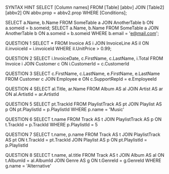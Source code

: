 SYNTAX HINT
SELECT [Column names] 
FROM [Table] [abbv]
JOIN [Table2] [abbv2] ON abbv.prop = abbv2.prop WHERE [Conditions];

SELECT a.Name, b.Name FROM SomeTable a JOIN AnotherTable b ON a.someid = b.someid;
SELECT a.Name, b.Name FROM SomeTable a JOIN AnotherTable b ON a.someid = b.someid WHERE b.email = 'e@mail.com';

QUESTION 1
SELECT *
FROM Invoice AS i
JOIN InvoiceLine AS il
ON il.invoiceId = i.invoiceId
WHERE il.UnitPrice > 0.99;

QUESTION 2
SELECT i.InvoiceDate, c.FirstName, c.LastName, i.Total
FROM Invoice i
JOIN Customer c
ON i.CustomerId = c.CustomerId

QUESTION 3
SELECT c.FirstName, c.LastName, e.FirstName, e.LastName
FROM Customer c
JOIN Employee e
ON c.SupportRepId = e.EmployeeId

QUESTION 4
SELECT al.Title, ar.Name
FROM Album AS al
JOIN Artist AS ar
ON al.ArtistId = ar.ArtistId

QUESTION 5
SELECT pt.TrackId
FROM PlaylistTrack AS pt
JOIN Playlist AS p
ON pt.PlaylistId = p.PlaylistId
WHERE p.name = 'Music'

QUESTION 6
SELECT t.name
FROM Track AS t
JOIN PlaylistTrack AS p
ON t.TrackId = p.TrackId
WHERE p.PlaylistId = 5

QUESTION 7
SELECT t.name, p.name
FROM Track AS t
JOIN PlaylistTrack AS pt
ON t.TrackId = pt.TrackId
JOIN Playlist AS p
ON pt.PlaylistId = p.PlaylistId

QUESTION 8
SELECT t.name, al.title
FROM Track AS t
JOIN Album AS al
ON t.AlbumId = al.AlbumId
JOIN Genre AS g
ON t.GenreId = g.GenreId
WHERE g.name = 'Alternative'